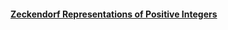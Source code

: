 #### [Zeckendorf Representations of Positive Integers](https://www.reddit.com/r/dailyprogrammer/comments/55zdxx/20161005_challenge_286_intermediate_zeckendorf/)
